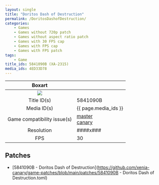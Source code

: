 ```yaml
---
layout: single
title: "Doritos Dash of Destruction"
permalink: /DoritosDashofDestruction/
categories:
    - Games
    - Games without 720p patch
    - Games without aspect ratio patch
    - Games with 30 FPS cap
    - Games with FPS cap
    - Games with FPS patch
tags:
    - Game
title_ids: 5841090B (XA-2315)
media_ids: 4ED33D78
---
```


| Boxart                      |                                                                            |
| :----:                      | :-                                                                         |
| ![](https://download-ssl.xbox.com/content/images/66acd000-77fe-1000-9115-d8025841090b/1033/boxartlg.jpg) |
| Title ID(s)                 | 5841090B                                                                   |
| Media ID(s)                 | {{ page.media_ids }}                                                        |
| Game compatibility issue(s) | [master](https://github.com/xenia-project/game-compatibility/issues/)<br>[canary](https://github.com/xenia-canary/game-compatibility/issues/) |
| Resolution                  | ####x###                                                                   |
| FPS                         | 30                                                                         |

## Patches
* [5841090B - Doritos Dash of Destruction](https://github.com/xenia-canary/game-patches/blob/main/patches/5841090B - Doritos Dash of Destruction.toml)

<!--This page was generated by a script. You can remove this comment once the page is verified to be free of mistakes.-->
